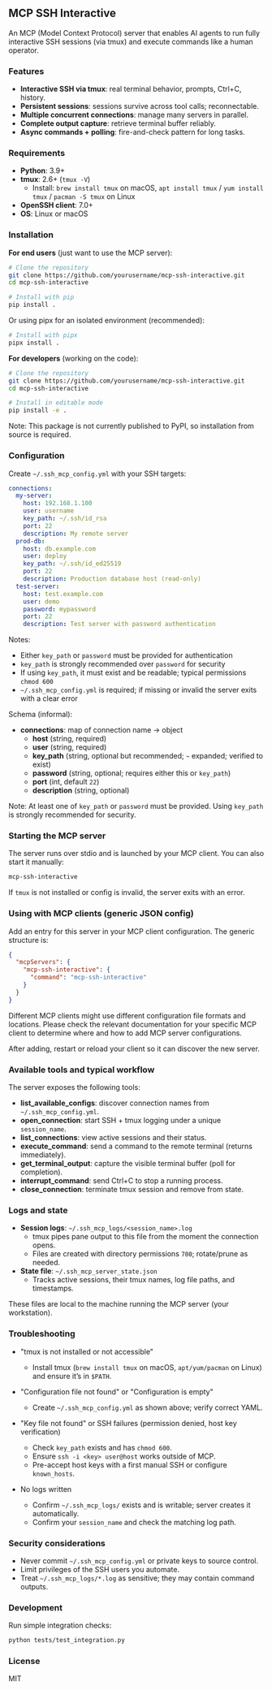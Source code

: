 ## MCP SSH Interactive

An MCP (Model Context Protocol) server that enables AI agents to run fully interactive SSH sessions (via tmux) and execute commands like a human operator.

### Features

- **Interactive SSH via tmux**: real terminal behavior, prompts, Ctrl+C, history.
- **Persistent sessions**: sessions survive across tool calls; reconnectable.
- **Multiple concurrent connections**: manage many servers in parallel.
- **Complete output capture**: retrieve terminal buffer reliably.
- **Async commands + polling**: fire-and-check pattern for long tasks.

### Requirements

- **Python**: 3.9+
- **tmux**: 2.6+ (`tmux -V`)
  - Install: `brew install tmux` on macOS, `apt install tmux` / `yum install tmux` / `pacman -S tmux` on Linux
- **OpenSSH client**: 7.0+
- **OS**: Linux or macOS

### Installation

**For end users** (just want to use the MCP server):

```bash
# Clone the repository
git clone https://github.com/yourusername/mcp-ssh-interactive.git
cd mcp-ssh-interactive

# Install with pip
pip install .
```

Or using pipx for an isolated environment (recommended):

```bash
# Install with pipx
pipx install .
```

**For developers** (working on the code):

```bash
# Clone the repository
git clone https://github.com/yourusername/mcp-ssh-interactive.git
cd mcp-ssh-interactive

# Install in editable mode
pip install -e .
```

Note: This package is not currently published to PyPI, so installation from source is required.

### Configuration

Create `~/.ssh_mcp_config.yml` with your SSH targets:

```yaml
connections:
  my-server:
    host: 192.168.1.100
    user: username
    key_path: ~/.ssh/id_rsa
    port: 22
    description: My remote server
  prod-db:
    host: db.example.com
    user: deploy
    key_path: ~/.ssh/id_ed25519
    port: 22
    description: Production database host (read-only)
  test-server:
    host: test.example.com
    user: demo
    password: mypassword
    port: 22
    description: Test server with password authentication
```

Notes:
- Either `key_path` or `password` must be provided for authentication
- `key_path` is strongly recommended over `password` for security
- If using `key_path`, it must exist and be readable; typical permissions `chmod 600`
- `~/.ssh_mcp_config.yml` is required; if missing or invalid the server exits with a clear error

Schema (informal):
- **connections**: map of connection name → object
  - **host** (string, required)
  - **user** (string, required)
  - **key_path** (string, optional but recommended; `~` expanded; verified to exist)
  - **password** (string, optional; requires either this or `key_path`)
  - **port** (int, default `22`)
  - **description** (string, optional)
  
Note: At least one of `key_path` or `password` must be provided. Using `key_path` is strongly recommended for security.

### Starting the MCP server

The server runs over stdio and is launched by your MCP client. You can also start it manually:

```bash
mcp-ssh-interactive
```

If `tmux` is not installed or config is invalid, the server exits with an error.

### Using with MCP clients (generic JSON config)

Add an entry for this server in your MCP client configuration. The generic structure is:

```json
{
  "mcpServers": {
    "mcp-ssh-interactive": {
      "command": "mcp-ssh-interactive"
    }
  }
}
```

Different MCP clients might use different configuration file formats and locations. Please check the relevant documentation for your specific MCP client to determine where and how to add MCP server configurations.

After adding, restart or reload your client so it can discover the new server.

### Available tools and typical workflow

The server exposes the following tools:
- **list_available_configs**: discover connection names from `~/.ssh_mcp_config.yml`.
- **open_connection**: start SSH + tmux logging under a unique `session_name`.
- **list_connections**: view active sessions and their status.
- **execute_command**: send a command to the remote terminal (returns immediately).
- **get_terminal_output**: capture the visible terminal buffer (poll for completion).
- **interrupt_command**: send Ctrl+C to stop a running process.
- **close_connection**: terminate tmux session and remove from state.

### Logs and state

- **Session logs**: `~/.ssh_mcp_logs/<session_name>.log`
  - tmux pipes pane output to this file from the moment the connection opens.
  - Files are created with directory permissions `700`; rotate/prune as needed.
- **State file**: `~/.ssh_mcp_server_state.json`
  - Tracks active sessions, their tmux names, log file paths, and timestamps.

These files are local to the machine running the MCP server (your workstation).

### Troubleshooting

- "tmux is not installed or not accessible"
  - Install tmux (`brew install tmux` on macOS, `apt/yum/pacman` on Linux) and ensure it’s in `$PATH`.

- "Configuration file not found" or "Configuration is empty"
  - Create `~/.ssh_mcp_config.yml` as shown above; verify correct YAML.

- "Key file not found" or SSH failures (permission denied, host key verification)
  - Check `key_path` exists and has `chmod 600`.
  - Ensure `ssh -i <key> user@host` works outside of MCP.
  - Pre-accept host keys with a first manual SSH or configure `known_hosts`.

- No logs written
  - Confirm `~/.ssh_mcp_logs/` exists and is writable; server creates it automatically.
  - Confirm your `session_name` and check the matching log path.

### Security considerations

- Never commit `~/.ssh_mcp_config.yml` or private keys to source control.
- Limit privileges of the SSH users you automate.
- Treat `~/.ssh_mcp_logs/*.log` as sensitive; they may contain command outputs.

### Development

Run simple integration checks:
```bash
python tests/test_integration.py
```

### License

MIT





